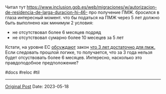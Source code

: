 Читал тут https://www.inclusion.gob.es/web/migraciones/w/autorizacion-de-residencia-de-larga-duracion-hi-46- про получение ПМЖ. бросился в глаза интересный момент. что бы податься на ПМЖ через 5 лет должно быть выполнено как минимум 2 условия:
- не отсутствовал более 6 месяцев подряд
- не отсутствовал сумарно более 10 месецев за 5 лет

Кстати, на уровне ЕС [обсуждают](https://eur-lex.europa.eu/legal-content/EN/HIS/?uri=CELEX:52022PC0650) закон [что 3 лет достаточно для пмж.](https://www.europarl.europa.eu/news/en/press-room/20230419IPR80906/asylum-and-migration-parliament-confirms-key-reform-mandates) Если следовать прошлой логике, то получается, что за 3 года нельзя будет отсуствовать более 6 месяцев. Интересно, насколько это правдоподобное предположение?

#docs #reloc #til

---
[Original Post](https://t.me/lev2tarragona/1243)
Date: 2023-05-18
